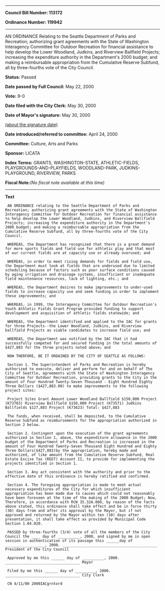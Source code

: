 

********

**Council Bill Number: 113172**
   
**Ordinance Number: 119942**
********

 AN ORDINANCE Relating to the Seattle Department of Parks and Recreation; authorizing grant agreements with the State of Washington Interagency Committee for Outdoor Recreation for financial assistance to help develop the Lower Woodland, Judkins, and Riverview Ballfield Projects; increasing the expenditure authority in the Department's 2000 budget; and making a reimbursable appropriation from the Cumulative Reserve Subfund, all by three-fourths vote of the City Council.

**Status:** Passed
   
**Date passed by Full Council:** May 22, 2000
   
**Vote:** 9-0
   
**Date filed with the City Clerk:** May 30, 2000
   
**Date of Mayor's signature:** May 30, 2000
   
[(about the signature date)](/~public/approvaldate.htm)
   
   
   
**Date introduced/referred to committee:** April 24, 2000
   
**Committee:** Culture, Arts and Parks
   
**Sponsor:** LICATA
   
   
**Index Terms:** GRANTS, WASHINGTON-STATE, ATHLETIC-FIELDS, PLAYGROUNDS-AND-PLAYFIELDS, WOODLAND-PARK, JUDKINS-PLAYGROUND, RIVERVIEW, PARKS

**Fiscal Note:**_(No fiscal note available at this time)_

********

**Text**
   
```
 AN ORDINANCE relating to the Seattle Department of Parks and Recreation; authorizing grant agreements with the State of Washington Interagency Committee for Outdoor Recreation for financial assistance to help develop the Lower Woodland, Judkins, and Riverview Ballfield Projects; increasing the expenditure authority in the Department's 2000 budget; and making a reimbursable appropriation from the Cumulative Reserve Subfund, all by three-fourths vote of the City Council.

 WHEREAS, the Department has recognized that there is a great demand for more sports fields and field use for athletic play and that most of our current fields are at capacity use or already overused; and

 WHEREAS, in order to meet rising demands for fields and field use, the Department must look at fields that are underused due to limited scheduling because of factors such as poor surface conditions caused by aging irrigation and drainage systems, insufficient or inadequate field maintenance resources, lack of lighting, etc.; and

 WHEREAS, the Department desires to make improvements to under-used fields to increase capacity use and seek funding in order to implement these improvements; and

 WHEREAS, in 1999, the Interagency Committee for Outdoor Recreation's Youth Athletic Fields Grant Program provided funding to support development and acquisition of athletic fields statewide; and

 WHEREAS, the Department identified and applied to the IAC for grants for three Projects--the Lower Woodland, Judkins, and Riverview ballfield Projects as viable candidates to increase field use; and

 WHEREAS, the Department was notified by the IAC that it had successfully competed for and secured funding in the total amounts of $427,883 for the three projects noted above; and

 NOW THERFORE, BE IT ORDAINED BY THE CITY OF SEATTLE AS FOLLOWS:

 Section 1. The Superintendent of Parks and Recreation is hereby authorized to execute, deliver and perform for and on behalf of The City of Seattle, agreements with the State of Washington Interagency Committee for Outdoor Recreation, providing grants to the City in the amount of Four Hundred Twenty-Seven Thousand - Eight Hundred Eighty Three Dollars ($427,883.00) to make improvements to the following project sites:

 Project Sites Grant Amount Lower Woodland Ballfield $150,000 Project (K73703) Riverview Ballfield $150,000 Project (K73571) Judkins Ballfields $127,883 Project (K73623) Total: $427,883

 The funds, when received, shall be deposited, to the Cumulative Reserve Subfund as reimbursements for the appropriation authorized in Section 2 below.

 Section 2. Contingent upon the execution of the grant agreements authorized in Section 1, above, the expenditure allowance in the 2000 budget of the Department of Parks and Recreation is increased in the amount of Four Hundred Twenty-Seven Thousand Eight Hundred and Eighty Three Dollars($427,883)by the appropriation, hereby made and authorized, of like amount from the Cumulative Reserve Subfund, Real Estate Excise Tax (REET) Account II, to provide for implementing the projects identified in Section 1.

 Section 3. Any act consistent with the authority and prior to the effective date of this ordinance is hereby ratified and confirmed.

 Section 4. The foregoing appropriation is made to meet actual necessary expenditures of the City for which insufficient appropriation has been made due to causes which could not reasonably have been foreseen at the time of the making of the 2000 Budget; Now, Therefore, in accordance with RCW 35.32A.060, by reason of the facts above stated, this ordinance shall take effect and be in force thirty (30) days from and after its approval by the Mayor, but if not approved and returned by the Mayor within ten (10) days after presentation, it shall take effect as provided by Municipal Code Section 1.04.020.

 PASSED by three-fourths (3/4) vote of all the members of the City Council the ____ day of __________, 2000, and signed by me in open session in authentication of its passage this ______day of __________________, 2000. ___________________________________________ President of the City Council

 Approved by me this ______ day of __________, 2000. __________________________________ Mayor

 Filed by me this ______ day of _________, 2000. __________________________________ City Clerk

 CN 4/11/00 2000IACgrntord

```
